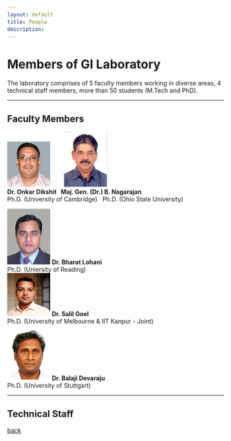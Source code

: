 ```yaml
---
layout: default
title: People
description:
---
```


# Members of GI Laboratory
The laboratory comprises of 5 faculty members working in diverse areas, 4 technical staff members, more than 50 students (M.Tech and PhD).

* * *
## Faculty Members
![image1](/assets/img/onkar-dikshit.png) &nbsp; &nbsp; &nbsp; &nbsp;![image1](/assets/img/nagarajan.png)<br>
**Dr. Onkar Dikshit &nbsp; Maj. Gen. (Dr.) B. Nagarajan**<br>
Ph.D. (University of Cambridge) &nbsp; Ph.D. (Ohio State University)<br>



![image1](/assets/img/Blohani.png)
**Dr. Bharat Lohani**<br>
Ph.D. (Uniersity of Reading)<br>
![image1](/assets/img/salil_goel.png)
**Dr. Salil Goel**<br>
Ph.D. (University of Melbourne & IIT Kanpur - Joint)<br>
![image1](/assets/img/Balaji.png)
**Dr. Balaji Devaraju**<br>
Ph.D. (University of Stuttgart)<br>
* * *
## Technical Staff

[back](./)
